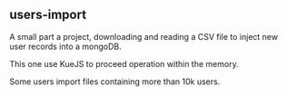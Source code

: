 ## users-import

A small part a project, downloading and reading a CSV file to inject new user records into a mongoDB.

This one use KueJS to proceed operation within the memory.

Some users import files containing more than 10k users.
